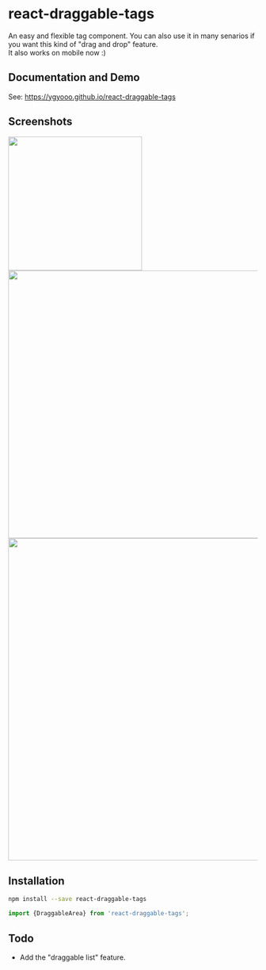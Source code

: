 # react-draggable-tags
An easy and flexible tag component. You can also use it in many senarios if you want this kind of "drag and drop" feature.      
It also works on mobile now :)

## Documentation and Demo
See: https://ygyooo.github.io/react-draggable-tags

## Screenshots
<img src="https://github.com/YGYOOO/react-draggable-tags/raw/master/imgs/AddAddDelete.gif" width="270">
<img src="https://github.com/YGYOOO/react-draggable-tags/raw/master/imgs/CrossAreaDrag.gif" width="540">
<img src="https://github.com/YGYOOO/react-draggable-tags/raw/master/imgs/TagsInTags.gif" width="650">

## Installation
```sh
npm install --save react-draggable-tags
```

```js
import {DraggableArea} from 'react-draggable-tags';
```

## Todo
- Add the "draggable list" feature.
